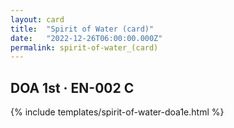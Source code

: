 ```yaml
---
layout: card
title:  "Spirit of Water (card)"
date:   "2022-12-26T06:00:00.000Z"
permalink: spirit-of-water_(card)
---
```


## DOA 1st &middot; EN-002 C

{% include templates/spirit-of-water-doa1e.html %}
